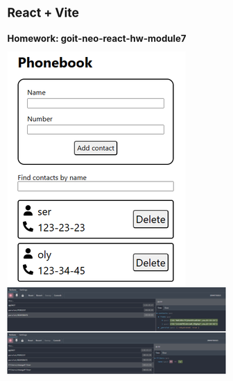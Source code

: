 # React + Vite

## Homework: goit-neo-react-hw-module7

![img.png](public/img.png)
![img_1.png](public/img_1.png)
![img_2.png](public/img_2.png)

